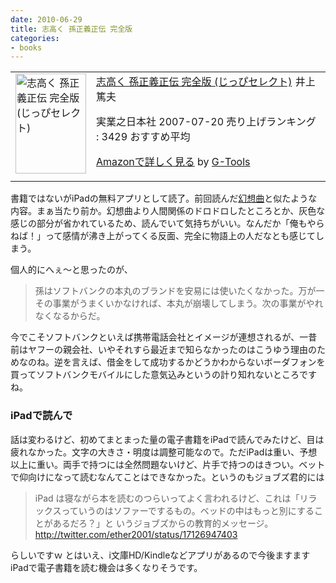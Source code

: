 ```yaml
---
date: 2010-06-29
title: 志高く 孫正義正伝 完全版
categories:
- books
---
```


<table border="0" cellpadding="5">
<tbody>
<tr>
<td valign="top"><a href="http://www.amazon.co.jp/exec/obidos/ASIN/4408107050/warikiru-22/ref=nosim/" target="_blank"><img class="fig" src="http://ecx.images-amazon.com/images/I/512BMYjEyCL._SL160_.jpg" border="0" alt="志高く 孫正義正伝 完全版 (じっぴセレクト)" width="113" height="160" /></a></td>
<td valign="top"><span><a href="http://www.amazon.co.jp/%E5%BF%97%E9%AB%98%E3%81%8F-%E5%AD%AB%E6%AD%A3%E7%BE%A9%E6%AD%A3%E4%BC%9D-%E5%AE%8C%E5%85%A8%E7%89%88-%E3%81%98%E3%81%A3%E3%81%B4%E3%82%BB%E3%83%AC%E3%82%AF%E3%83%88-%E4%BA%95%E4%B8%8A/dp/4408107050%3FSubscriptionId%3D15SMZCTB9V8NGR2TW082%26tag%3Dwarikiru-22%26linkCode%3Dxm2%26camp%3D2025%26creative%3D165953%26creativeASIN%3D4408107050" target="_blank">志高く 孫正義正伝 完全版 (じっぴセレクト)</a><img style="border: none;" src="http://www.assoc-amazon.jp/e/ir?t=warikiru-22&amp;l=ur2&amp;o=9" alt="" width="1" height="1" />
井上 篤夫 </span>

<span>実業之日本社  2007-07-20
売り上げランキング : 3429
おすすめ平均  <img src="http://g-images.amazon.com/images/G/01/detail/stars-4-5.gif" alt="" /></span>

<span><a href="http://www.amazon.co.jp/%E5%BF%97%E9%AB%98%E3%81%8F-%E5%AD%AB%E6%AD%A3%E7%BE%A9%E6%AD%A3%E4%BC%9D-%E5%AE%8C%E5%85%A8%E7%89%88-%E3%81%98%E3%81%A3%E3%81%B4%E3%82%BB%E3%83%AC%E3%82%AF%E3%83%88-%E4%BA%95%E4%B8%8A/dp/4408107050%3FSubscriptionId%3D15SMZCTB9V8NGR2TW082%26tag%3Dwarikiru-22%26linkCode%3Dxm2%26camp%3D2025%26creative%3D165953%26creativeASIN%3D4408107050" target="_blank">Amazonで詳しく見る</a></span> <span>by <a href="http://www.goodpic.com/mt/aws/index.html">G-Tools</a></span></td>
</tr>
</tbody>
</table>
書籍ではないがiPadの無料アプリとして読了。前回読んだ<a href="http://t32k.me/mol/2010/02/fantasy/">幻想曲</a>と似たような内容。まぁ当たり前か。幻想曲より人間関係のドロドロしたところとか、灰色な感じの部分が省かれているため、読んでいて気持ちがいい。なんだか「俺もやらねば！」って感情が沸き上がってくる反面、完全に物語上の人だなとも感じてしまう。

<!--more-->

個人的にへぇ〜と思ったのが、
<blockquote>孫はソフトバンクの本丸のブランドを安易には使いたくなかった。万が一その事業がうまくいかなければ、本丸が崩壊してしまう。次の事業がやれなくなるからだ。</blockquote>
今でこそソフトバンクといえば携帯電話会社とイメージが連想されるが、一昔前はヤフーの親会社、いやそれすら最近まで知らなかったのはこうゆう理由のためなのね。逆を言えば、借金をして成功するかどうかわからないボーダフォンを買ってソフトバンクモバイルにした意気込みというの計り知れないところですね。
<h3>iPadで読んで</h3>
話は変わるけど、初めてまとまった量の電子書籍をiPadで読んでみたけど、目は疲れなかった。文字の大きさ・明度は調整可能なので。ただiPadは重い、予想以上に重い。両手で持つには全然問題ないけど、片手で持つのはきつい。ベットで仰向けになって読むなんてことはできなかった。というのもジョブズ君的には
<blockquote>iPad  は寝ながら本を読むのつらいってよく言われるけど、これは「リラックスっていうのはソファーでするもの。ベッドの中はもっと別にすることがあるだろ？」と いうジョブズからの教育的メッセージ。
<a href="http://twitter.com/ether2001/status/17126947403">http://twitter.com/ether2001/status/17126947403</a></blockquote>
らしいですｗ とはいえ、i文庫HD/Kindleなどアプリがあるので今後ますますiPadで電子書籍を読む機会は多くなりそうです。
